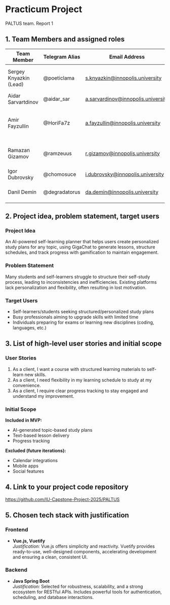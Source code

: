 # Practicum Project  
PALTUS team. Report 1  

## 1. Team Members and assigned roles

| Team Member             | Telegram Alias   | Email Address                     | Track                    | Responsibilities                                                                 |
|-------------------------|------------------|-----------------------------------|--------------------------|----------------------------------------------------------------------------------|
| Sergey Knyazkin (Lead)  | @poeticlama      | s.knyazkin@innopolis.university   | Frontend/Design/DevOps   | Creating UX/UI, designing frontend structure, assisting deployment               |
| Aidar Sarvartdinov      | @aidar_sar       | a.sarvardinov@innopolis.university| Backend                  | Creating overall backend structure                                               |
| Amir Fayzullin          | @HoriFa7z        | a.fayzullin@innopolis.university  | Fullstack                | Developing frontend components, assisting backend code                           |
| Ramazan Gizamov         | @ramzeuus        | r.gizamov@innopolis.university    | DevOps/Tech communication| Application deployment, report/presentation writing                              |
| Igor Dubrovsky          | @chomosuce       | i.dubrovsky@innopolis.university  | Backend                  | Writing logic for GPT interaction                                                |
| Danil Demin             | @degradatorus    | da.demin@innopolis.university     | Frontend                 | Creating frontend components and views                                           |

## 2. Project idea, problem statement, target users

### Project Idea  
An AI-powered self-learning planner that helps users create personalized study plans for any topic, using GigaChat to generate lessons, structure schedules, and track progress with gamification to maintain engagement.

### Problem Statement  
Many students and self-learners struggle to structure their self-study process, leading to inconsistencies and inefficiencies. Existing platforms lack personalization and flexibility, often resulting in lost motivation.

### Target Users  
- Self-learners/students seeking structured/personalized study plans  
- Busy professionals aiming to upgrade skills with limited time  
- Individuals preparing for exams or learning new disciplines (coding, languages, etc.)  

## 3. List of high-level user stories and initial scope

### User Stories  
1. As a client, I want a course with structured learning materials to self-learn new skills.  
2. As a client, I need flexibility in my learning schedule to study at my convenience.  
3. As a client, I require clear progress tracking to stay engaged and understand my improvement.  

### Initial Scope  
**Included in MVP:**  
- AI-generated topic-based study plans  
- Text-based lesson delivery  
- Progress tracking  

**Excluded (future iterations):**  
- Calendar integrations  
- Mobile apps  
- Social features  

## 4. Link to your project code repository  
https://github.com/IU-Capstone-Project-2025/PALTUS  

## 5. Chosen tech stack with justification

### Frontend  
- **Vue.js, Vuetify**  
  *Justification:* Vue.js offers simplicity and reactivity. Vuetify provides ready-to-use, well-designed components, accelerating development and ensuring a clean, consistent UI.

### Backend  
- **Java Spring Boot**  
  *Justification:* Selected for robustness, scalability, and a strong ecosystem for RESTful APIs. Includes powerful tools for authentication, scheduling, and database interactions.